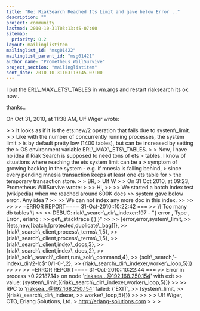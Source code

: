 ```yaml
---
title: "Re: RiakSearch Reached Its Limit and gave below Error .."
description: ""
project: community
lastmod: 2010-10-31T03:13:45-07:00
sitemap:
  priority: 0.2
layout: mailinglistitem
mailinglist_id: "msg01422"
mailinglist_parent_id: "msg01421"
author_name: "Prometheus WillSurvive"
project_section: "mailinglistitem"
sent_date: 2010-10-31T03:13:45-07:00
---
```



I put the ERL\\_MAX\\_ETS\\_TABLES in vm.args and restart riaksearch its ok now..

thanks..

On Oct 31, 2010, at 11:38 AM, Ulf Wiger wrote:

&gt; 
&gt; It looks as if it is the ets:new/2 operation that fails due to system\\_limit.
&gt; 
&gt; Like with the number of concurrently running processes, the system limit
&gt; is by default pretty low (1400 tables), but can be increased by setting the 
&gt; OS environment variable ERL\\_MAX\\_ETS\\_TABLES.
&gt; 
&gt; Now, I have no idea if Riak Search is supposed to need tons of ets 
&gt; tables. I know of situations where reaching the ets system limit can be a
&gt; symptom of growing backlog in the system - e.g. if mnesia is falling behind,
&gt; since every pending mnesia transaction keeps at least one ets table for 
&gt; the temporary transaction store.
&gt; 
&gt; BR,
&gt; Ulf W
&gt; 
&gt; On 31 Oct 2010, at 09:23, Prometheus WillSurvive wrote:
&gt; 
&gt;&gt; Hi,
&gt;&gt; 
&gt;&gt; We started a batch index test (wikipedia) when we reached around 600K docs 
&gt;&gt; system gave below error.. Any idea ? 
&gt;&gt; 
&gt;&gt; We can not index any more doc in this index.
&gt;&gt; 
&gt;&gt; 
&gt;&gt; 
&gt;&gt; =ERROR REPORT==== 31-Oct-2010::10:22:42 ===
&gt;&gt; \\*\\* Too many db tables \\*\\*
&gt;&gt; 
&gt;&gt; DEBUG: riak\\_search\\_dir\\_indexer:197 - "{ error , Type , Error , erlang : 
&gt;&gt; get\\_stacktrace ( ) }"
&gt;&gt; 
&gt;&gt; {error,error,system\\_limit,
&gt;&gt; [{ets,new,[batch,[protected,duplicate\\_bag]]},
&gt;&gt; {riak\\_search\\_client,process\\_terms\\_1,5},
&gt;&gt; {riak\\_search\\_client,process\\_terms\\_1,5},
&gt;&gt; {riak\\_search\\_client,index\\_docs,3},
&gt;&gt; {riak\\_search\\_client,index\\_docs,2},
&gt;&gt; {riak\\_solr\\_search\\_client,run\\_solr\\_command,4},
&gt;&gt; {solr\\_search,'-index\\_dir/2-lc$^0/1-0-',2},
&gt;&gt; {riak\\_search\\_dir\\_indexer,worker\\_loop,5}]}
&gt;&gt; 
&gt;&gt; 
&gt;&gt; =ERROR REPORT==== 31-Oct-2010::10:22:44 ===
&gt;&gt; Error in process &lt;0.22187.14&gt; on node 'riaksea...@192.168.250.154' with exit 
&gt;&gt; value: {system\\_limit,[{riak\\_search\\_dir\\_indexer,worker\\_loop,5}]}
&gt;&gt; 
&gt;&gt; RPC to 'riaksea...@192.168.250.154' failed: {'EXIT',
&gt;&gt; {system\\_limit,
&gt;&gt; [{riak\\_search\\_dir\\_indexer,
&gt;&gt; worker\\_loop,5}]}}
&gt;&gt; 
&gt;&gt; 
&gt; 
&gt; Ulf Wiger, CTO, Erlang Solutions, Ltd.
&gt; http://erlang-solutions.com
&gt; 
&gt; 
&gt; 

